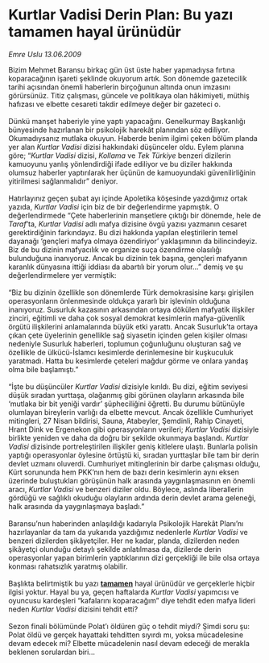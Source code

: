 # Kurtlar Vadisi Derin Plan: Bu yazı tamamen hayal ürünüdür

*Emre Uslu 13.06.2009*

<div class="taraf_structure_2col_1zq">
<div class="margen_n">



 <p>Bizim Mehmet Baransu birkaç gün üst üste haber yapmadıysa fırtına koparacağının işareti şeklinde okuyorum artık. Son dönemde gazetecilik tarihi açısından önemli haberlerin birçoğunun altında onun imzasını görürsünüz. Titiz çalışması, güncele ve politikaya olan hâkimiyeti, müthiş hafızası ve elbette cesareti takdir edilmeye değer bir gazeteci o. <br/><br/>Dünkü manşet haberiyle yine yaptı yapacağını. Genelkurmay Başkanlığı bünyesinde hazırlanan bir psikolojik harekât planından söz ediliyor. Okumadıysanız mutlaka okuyun. Haberde benim ilgimi çeken bölüm planda yer alan <i>Kurtlar Vadisi</i> dizisi hakkındaki düşünceler oldu. Eylem planına göre; “<i>Kurtlar Vadisi</i> dizisi, <i>Kollama</i> ve <i>Tek Türkiye</i> benzeri dizilerin kamuoyunu yanlış yönlendirdiği ifade ediliyor ve bu diziler hakkında olumsuz haberler yaptırılarak her üçünün de kamuoyundaki güvenilirliğinin yitirilmesi sağlanmalıdır” deniyor. <br/><br/>Hatırlayınız geçen şubat ayı içinde Apoletika köşesinde yazdığımız ortak yazıda, <i>Kurtlar Vadisi</i> için biz de bir değerlendirme yapmıştık. O değerlendirmede “Çete haberlerinin manşetlere çıktığı bir dönemde, hele de <i>Taraf</i>’ta, <i>Kurtlar Vadisi</i> adlı mafya dizisine övgü yazısı yazmanın cesaret gerektirdiğinin farkındayız. Bu dizi hakkında yapılan eleştirilerin temel dayanağı ‘gençleri mafya olmaya özendiriyor’ yaklaşımının da bilincindeyiz. Biz de bu dizinin mafyacılık ve organize suça özendirme olasılığı bulunduğuna inanıyoruz. Ancak bu dizinin tek başına, gençleri mafyanın karanlık dünyasına ittiği iddiası da abartılı bir yorum olur...” demiş ve şu değerlendirmelere yer vermiştik: <br/><br/>“Biz bu dizinin özellikle son dönemlerde Türk demokrasisine karşı girişilen operasyonların önlenmesinde oldukça yararlı bir işlevinin olduğuna inanıyoruz. Susurluk kazasının arkasından ortaya dökülen mafyatik ilişkiler zinciri, eğitimli ve daha çok sosyal demokrat kesimlerin mafya-güvenlik örgütü ilişkilerini anlamalarında büyük etki yarattı. Ancak Susurluk’ta ortaya çıkan çete üyelerinin genellikle sağ siyasetin içinden gelen kişiler olması nedeniyle Susurluk haberleri, toplumun çoğunluğunu oluşturan sağ ve özellikle de ülkücü-İslamcı kesimlerde derinlemesine bir kuşkuculuk yaratmadı. Hatta bu kesimlerde çeteleri mağdur görme ve onlara yandaş olma bile başlamıştı.” <br/><br/>“İşte bu düşüncüler <i>Kurtlar Vadisi</i> dizisiyle kırıldı. Bu dizi, eğitim seviyesi düşük sıradan yurttaşa, olağanmış gibi görünen olayların arkasında bile ‘mutlaka bir bit yeniği vardır’ şüpheciliğini öğretti. Bu durumu bütünüyle olumlayan bireylerin varlığı da elbette mevcut. Ancak özellikle Cumhuriyet mitingleri, 27 Nisan bildirisi, Sauna, Atabeyler, Şemdinli, Rahip Cinayeti, Hrant Dink ve Ergenekon gibi operasyonların verileri; <i>Kurtlar Vadisi</i> dizisiyle birlikte yeniden ve daha da doğru bir şekilde okunmaya başlandı. <i>Kurtlar Vadisi</i> dizisinde portreleştirilen ilişkiler geniş kitlelere ulaştı. Bunlarla polisin yaptığı operasyonlar öylesine örtüştü ki, sıradan yurttaşlar bile tam bir derin devlet uzmanı oluverdi. Cumhuriyet mitinglerinin bir darbe çalışması olduğu, Kürt sorununda hem PKK’nın hem de bazı derin kesimlerin aynı eksen üzerinde buluştukları görüşünün halk arasında yaygınlaşmasının en önemli aracı, <i>Kurtlar Vadisi</i> ve benzeri diziler oldu. Böylece, aslında liberallerin gördüğü ve sağlıklı okuduğu olayların ardında derin devlet arama geleneği, halk arasında da yaygınlaşmaya başladı.” <br/><br/>Baransu’nun haberinden anlaşıldığı kadarıyla Psikolojik Harekât Planı’nı hazırlayanlar da tam da yukarıda yazdığımız nedenlerle <i>Kurtlar Vadisi</i> ve benzeri dizilerden şikâyetçiler. Her ne kadar, planda, dizilerden neden şikâyetçi olunduğu detaylı şekilde anlatılmasa da, dizilerde derin operasyonlar yapan birimlerin yaptıklarının dizi gerçekliği ile bile olsa ortaya konması rahatsızlık yaratmış olabilir. <br/><br/>Başlıkta belirtmiştik bu yazı <b><u>tamamen</u></b> hayal ürünüdür ve gerçeklerle hiçbir ilgisi yoktur. Hayal bu ya, geçen haftalarda <i>Kurtlar Vadisi</i> yapımcısı ve oyuncusu kardeşleri “kafalarını koparacağım” diye tehdit eden mafya lideri neden <i>Kurtlar Vadisi</i> dizisini tehdit etti? <br/><br/>Sezon finali bölümünde Polat’ı öldüren güç o tehdit miydi? Şimdi soru şu: Polat öldü ve gerçek hayattaki tehditten sıyırdı mı, yoksa mücadelesine devam edecek mi? Elbette mücadelenin nasıl devam edeceği de merakla beklenen sorulardan biri...</p>
<br/>
<br/>
<br/>



<br/>


<div id="taraf_not">
</div>

</div>


</div>
